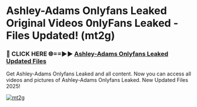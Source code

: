 # Ashley-Adams Onlyfans Leaked Original Videos 0nlyFans Leaked - Files Updated! (mt2g)

<h3>🔴 CLICK HERE 🌐==►► <a href="https://tinyurl.com/4seja8ks" rel="nofollow">Ashley-Adams Onlyfans Leaked Updated Files</a></h3>

Get Ashley-Adams Onlyfans Leaked and all content. Now you can access all videos and pictures of Ashley-Adams Onlyfans Leaked. New Updated Files 2025!

[![mt2g](https://i.imgur.com/EWjZXRe.gif)](https://tinyurl.com/4seja8ks)
